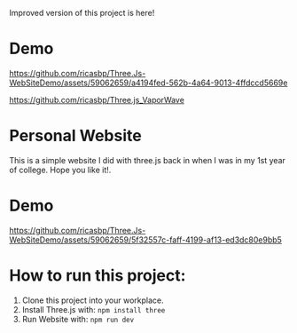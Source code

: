 Improved version of this project is here!

# Demo
https://github.com/ricasbp/Three.Js-WebSiteDemo/assets/59062659/a4194fed-562b-4a64-9013-4ffdccd5669e

https://github.com/ricasbp/Three.js_VaporWave

# Personal Website

This is a simple website I did with three.js back in when I was in my 1st year of college. Hope you like it!.

# Demo


https://github.com/ricasbp/Three.Js-WebSiteDemo/assets/59062659/5f32557c-faff-4199-af13-ed3dc80e9bb5




# How to run this project:
1. Clone this project into your workplace.
2. Install Three.js with:
   `npm install three`
3. Run Website with:
   `npm run dev`
